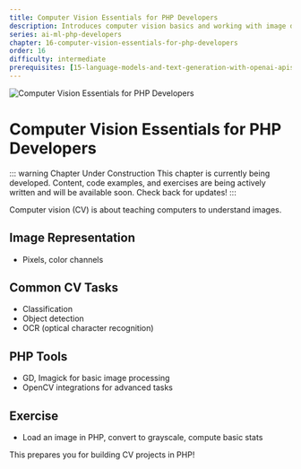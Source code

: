 ```yaml
---
title: Computer Vision Essentials for PHP Developers
description: Introduces computer vision basics and working with image data in PHP. Covers image representation, common CV tasks, and available PHP tools. Includes a simple image processing exercise.
series: ai-ml-php-developers
chapter: 16-computer-vision-essentials-for-php-developers
order: 16
difficulty: intermediate
prerequisites: [15-language-models-and-text-generation-with-openai-apis]
---
```


![Computer Vision Essentials for PHP Developers](/images/ai-ml-php-developers/chapter-16-computer-vision-hero-full.webp)

# Computer Vision Essentials for PHP Developers

::: warning Chapter Under Construction
This chapter is currently being developed. Content, code examples, and exercises are being actively written and will be available soon. Check back for updates!
:::

Computer vision (CV) is about teaching computers to understand images.

## Image Representation

- Pixels, color channels

## Common CV Tasks

- Classification
- Object detection
- OCR (optical character recognition)

## PHP Tools

- GD, Imagick for basic image processing
- OpenCV integrations for advanced tasks

## Exercise

- Load an image in PHP, convert to grayscale, compute basic stats

This prepares you for building CV projects in PHP!
